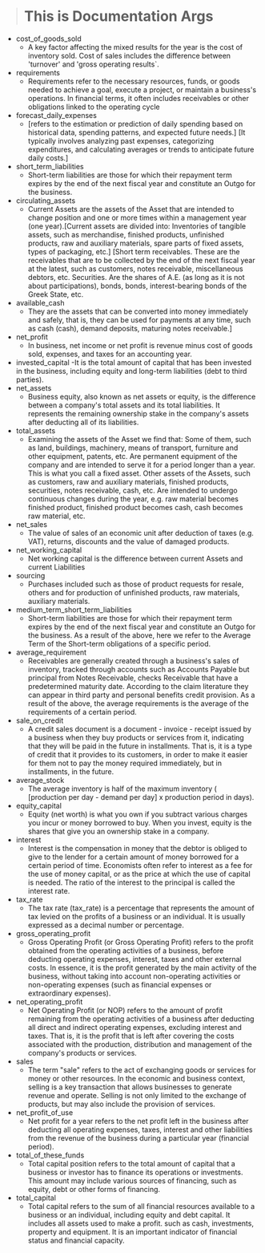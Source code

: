 ># This is Documentation Args 


-  cost_of_goods_sold
    - A key factor affecting the mixed results for the year is the cost of inventory sold. Cost of sales includes the difference between 'turnover' and 'gross operating results`.
- requirements
    - Requirements refer to the necessary resources, funds, or goods needed to achieve a goal, execute a project, or maintain a business's operations. In financial terms, it often includes receivables or other obligations linked to the operating cycle
- forecast_daily_expenses
    - [refers to the estimation or prediction of daily spending based on historical data, spending patterns, and expected future needs.] [It typically involves analyzing past expenses, categorizing expenditures, and calculating averages or trends to anticipate future daily costs.]
-  short_term_liabilities
    - Short-term liabilities are those for which their repayment term expires by the end of the next fiscal year and constitute an Outgo for the business.
-  circulating_assets
    - Current Assets are the assets of the Asset that are intended to change position and one or more times within a management year (one year).[Current assets are divided into: Inventories of tangible assets, such as merchandise, finished products, unfinished products, raw and auxiliary materials, spare parts of fixed assets, types of packaging, etc.] [Short term receivables. These are the receivables that are to be collected by the end of the next fiscal year at the latest, such as customers, notes receivable, miscellaneous debtors, etc. Securities. Are the shares of A.E. (as long as it is not about participations), bonds, bonds, interest-bearing bonds of the Greek State, etc. 
- available_cash
    - They are the assets that can be converted into money immediately and safely, that is, they can be used for payments at any time, such as cash (cash), demand deposits, maturing notes receivable.]
-  net_profit
    - In business, net income or net profit is revenue minus cost of goods sold, expenses, and taxes for an accounting year.
- invested_capital
    -It is the total amount of capital that has been invested in the business, including equity and long-term liabilities (debt to third parties).
- net_assets
    - Business equity, also known as net assets or equity, is the difference between a company's total assets and its total liabilities. It represents the remaining ownership stake in the company's assets after deducting all of its liabilities.
- total_assets
    - Examining the assets of the Asset we find that: Some of them, such as land, buildings, machinery, means of transport, furniture and other equipment, patents, etc. Are permanent equipment of the company and are intended to serve it for a period longer than a year. This is what you call a fixed asset. Other assets of the Assets, such as customers, raw and auxiliary materials, finished products, securities, notes receivable, cash, etc. Are intended to undergo continuous changes during the year, e.g. raw material becomes finished product, finished product becomes cash, cash becomes raw material, etc.
- net_sales
    - The value of sales of an economic unit after deduction of taxes (e.g. VAT), returns, discounts and the value of damaged products.
- net_working_capital
    - Net working capital is the difference between current Assets and current Liabilities
- sourcing
    - Purchases included such as those of product requests for resale, others and for production of unfinished products, raw materials, auxiliary materials.
- medium_term_short_term_liabilities
    - Short-term liabilities are those for which their repayment term expires by the end of the next fiscal year and constitute an Outgo for the business. As a result of the above, here we refer to the Average Term of the Short-term obligations of a specific period.
- average_requirement
    - Receivables are generally created through a business's sales of inventory, tracked through accounts such as Accounts Payable but principal from Notes Receivable, checks Receivable that have a predetermined maturity date. According to the claim literature they can appear in third party and personal benefits credit provision. As a result of the above, the average requirements is the average of the requirements of a certain period.
- sale_on_credit
    - A credit sales document is a document - invoice - receipt issued by a business when they buy products or services from it, indicating that they will be paid in the future in installments. That is, it is a type of credit that it provides to its customers, in order to make it easier for them not to pay the money required immediately, but in installments, in the future.
- average_stock
    - The average inventory is half of the maximum inventory ( [production per day - demand per day] x production period in days).
- equity_capital
    - Equity (net worth) is what you own if you subtract various charges you incur or money borrowed to buy.
    When you invest, equity is the shares that give you an ownership stake in a company.
- interest
    - Interest is the compensation in money that the debtor is obliged to give to the lender for a certain amount of money borrowed for a certain period of time. Economists often refer to interest as a fee for the use of money capital, or as the price at which the use of capital is needed. The ratio of the interest to the principal is called the interest rate.
- tax_rate
    - The tax rate (tax_rate) is a percentage that represents the amount of tax levied on the profits of a business or an individual. It is usually expressed as a decimal number or percentage.
- gross_operating_profit
    - Gross Operating Profit (or Gross Operating Profit) refers to the profit obtained from the operating activities of a business, before deducting operating expenses, interest, taxes and other external costs. In essence, it is the profit generated by the main activity of the business, without taking into account non-operating activities or non-operating expenses (such as financial expenses or extraordinary expenses).
- net_operating_profit
    - Net Operating Profit (or NOP) refers to the amount of profit remaining from the operating activities of a business after deducting all direct and indirect operating expenses, excluding interest and taxes. That is, it is the profit that is left after covering the costs associated with the production, distribution and management of the company's products or services.
- sales
    - The term "sale" refers to the act of exchanging goods or services for money or other resources. In the economic and business context, selling is a key transaction that allows businesses to generate revenue and operate. Selling is not only limited to the exchange of products, but may also include the provision of services.
- net_profit_of_use
    - Net profit for a year refers to the net profit left in the business after deducting all operating expenses, taxes, interest and other liabilities from the revenue of the business during a particular year (financial period).
-  total_of_these_funds
    - Total capital position refers to the total amount of capital that a business or investor has to finance its operations or investments. This amount may include various sources of financing, such as equity, debt or other forms of financing.
- total_capital
    - Total capital refers to the sum of all financial resources available to a business or an individual, including equity and debt capital. It includes all assets used to make a profit. such as cash, investments, property and equipment. It is an important indicator of financial status and financial capacity.